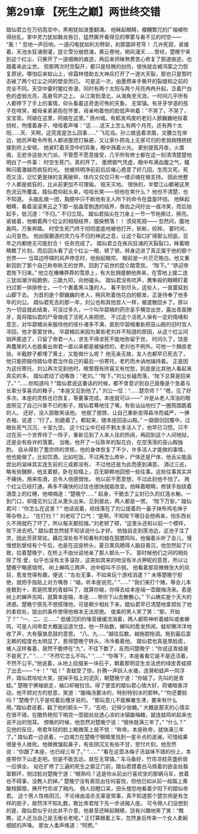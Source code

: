# 第291章 【死生之巅】两世终交错
踏仙君立在万仞高空中，黑袍犹如泼墨翻涌。
他眯起眼睛，襥黼繁冗的广袖被吹得纷乱，掌中灵力犹如磐龙吞日，猛然撕开看得见的寒雾与看不见的时空——
“轰！”
忽地一声巨响，一道闪电犹如利刃劈斩，刹那震碎苍穹！
几许死寂，紧接着，天池水狂涌倒灌，昆仑雪分崩怒涌，黄云卷地，朔风漫天……曾经，楚晚宁来到这个红尘，只撕开了一道细微的痕迹，再后来师昧煞费苦心修复了那道痕迹，也跟着来此尘世。
但那两次时空裂开，都只是轻微的创伤，很快就会被鸿蒙之力恢复原状。哪怕后来蛟山上，徐霜林借助五大神兵打开了一道大天裂，那也只是暂时击破了两个红尘之间的壁垒而已。
可是这一次，由墨燃亲手撕开的裂缝和之前的完全不同。天空中霎时猩红弥漫，同时有两个太阳与两个月亮冉冉升起，泛着尸白色的虚弱光亮，高悬穹庐之上。
从江南到漠北，从海角至天涯。一时间几乎所有人都停下了手上的事情，仰头看着这奇诡可怖的天象。
无常镇。有牙牙学语的孩子在啼哭，被母亲紧紧抱在怀里，母亲吻着他的脸低声哄着：“不哭了，不哭了，宝宝乖，阿娘在这里，阿娘在这里。”
扬州城。有鹤发鸡皮的老妇人颤巍巍地拄着拐杖，佝偻着身子，喑哑着声嗓：“这……这天上怎么有两个月亮，还有两个太阳……天、天啊，这究竟是怎么回事……”
飞花岛。孙三娘竖着浓眉，叉腰立在岸边，她厉声勒令所有人都进屋熄灯躲避，又让家仆把岛上无家可归的老弱病残统统接到府上安顿。
她紧盯着天空中的异象，眼中溅着火光。
更别提孤月夜，火凰阁，无悲寺这些大门派，不管愿不愿意接受，几乎所有修士都在这一刻清清楚楚地明白了一件事：
时空生死门，真的开了。
墨燃御气凭虚，眼中布满血腥之气，瞳眸闪着激越而疯狂的光。
他被师明净前前后后催心惑意了好几回，生而又死，死而又活，记忆更是抹的支离破碎，体内又仅仅只有一缕识魂在做支持。
因此他整个人都是疯狂的，比从前更加不可理喻。
毁天灭地。
很快的，半壁江山都被这黑色流云所覆盖，踏仙君仰起头来，哈哈长笑——但他在笑什么？
他也不清楚，也不知道。
头脑乱做一团，胸臆中只不断地有主人所下的命令在盘旋环绕。
他眯起眼睛，看着滚滚黑云之下那一层晶莹剔透的结界，唇齿之间拧出一痕冷笑，而后抬起手，低沉道：“不归。”
不归立现。
踏仙君指尖在刀身上一节一节地擦过，擦亮。
紧接着，他朝着两个红尘的相阻结界，狠戾劈落！！
须臾死寂——
忽然间，腹地轰鸣，万象奔踏。
时空生死门终于彻彻底底地被他打开，斩断，绞碎。
霎时间，山河变色。
他凶狠霸道的灵力与不归的神武之息，让这个裂口扩得那么彻底，百年之内都绝无可能封合！
任务完成了。
踏仙君立在疾风狂涌的天裂裂口，眯着眼睛瞧了片刻，而后回头看了这个红尘一眼，顿了顿，转身迈进了真正属于他的那个世界——
当耳边呼啸的风声停息时，他抬起眼帘。
眼前是一片茫茫皓白。他又重新回到了那个自己称帝称王的世界。回到了前世的昆仑踏雪宫。
“陛下。”
“恭迎帝君陛下归来。”
他立在榛榛莽莽的雪原上，有大批拥蹙朝他奔来，在雪地上接二连三犹如潮汐般跪倒，三跪九叩，向他磕头。
踏仙君没有吭声，鹰隼般的眼睛盯着扫过那一排排修士，一个个裹着黑斗篷的人。
看不到尽头，这些人，一直蔓延到山脚下去。
为首的是个颤巍巍的老人，朔风吹着他花白的额发，正是侍奉了他多年的刘公。
踏仙君死去的那一年，刘公也和其他宫人一样，被遣散回乡了。原以为一切会就此结束，可没过多久，一个叫华碧楠的药宗圣手横空出世，露出青面獠牙，竟将踏仙君的尸骨做成了活死人来把控。
不过这个活死人保有一定的情绪和意志，对华碧楠派来服侍他的哑仆诸多不满，直到华碧楠重新把巫山殿的旧时宫人寻回，他才善罢甘休。
华碧楠后来因为某些老刘并不知道的原因，从这个红尘间销声匿迹了，只留了帝君一人，求生不得求死不能地弥留于世。
时间久了，饶是再蠢笨的人也能看出帝君一直以来都是被操控的，老刘也不例外。可他一个棘皮老翁，半截脖子都埋了黄土，又能做什么呢？
他无亲无故，友人也都早已死去了，他只能把服侍踏仙帝君当作自己的最后一份寄托，老朽而木讷地操持着。
正是因为这份寄托，刘公再次见到他时，眼里既有欣喜又有忧愁，到底是比其他人看起来真实的多。
踏仙君动了动嘴唇：“老刘。”
“陛下。”刘公长磕而落，“陛下总算是回来了。”
“……你知道吗？”踏仙君说这番话的时候，都不曾意识到自己竟像是个急着与长辈分享喜讯的稚子，“本座又见到他了。”
刘公一怔：“……楚宗师？”
“嗯，见了好多次。本座的灵核也已恢复，等要事完成，本座就可以——”
许是从老人浑浊的眼底照见了自己兴奋不已的影子，踏仙君蓦地住了嘴，有些讪讪地扫了一圈周围跪着的人。
还好，没人胆敢笑话他。
他抿了抿唇，让自己重新变得森冷而威严，一拂衣袖，说道：“行了。别跪着了。都起来，随本座回巫山殿。”
一路御剑回蜀中，过眼处死气沉沉，十室九空。
这个红尘中已经不剩太多活人了，他早已习惯。只不过在另一个世界待了一阵子，重新见到了人来人往的热闹，再回到这个人间地狱，还是会有些许的落寞。
当晚，他开了一坛陈年的梨花白，在空荡荡的巫山殿独酌。
自从得到了墨宗师的灵核，他的身体恢复了不少，许多活人才能做的事情，他也能做了。比如饮酒，比如吃饭。不过再怎么修补，尸体还是尸体，他舌尖能品尝出的滋味其实连生前的三成都没有。
不过他还是为此而感到满意。
酒过三巡，略有些醺醉，他支着额，卧在软榻上，百无聊赖地回想一些往事。这些往事其实并不痛快，用来佐酒，总令人倍感惆怅。
他以前不愿意想，不过此刻他不怕了。
两个红尘已经打通，再多不痛快的过往也很快就能改变。他眯着眼睛，修狭手指绕着酒壶上的红穗，他喃喃道：“楚晚宁……”
起身，干脆去了尘封已久的红莲水榭。一到门口，却撞见刘公正从里头出来。见到彼此，两人都是一愣。
“陛下万安。”
踏仙君问：“你怎么在这里？”
他话说着，视线落在了刘公提着的一篓子抹布鸡毛掸子等杂物上。
“在打扫？”
刘老叹了口气：“是啊，不知陛下哪日会想再来，怕东西长久不用就朽了坏了，所以每天都拾掇。”刘老顿了顿，“这里头还和以前一个模样，陛下进去吧。”
踏仙君忽然就不知该说什么才好。
他独自走到莲池边，这池子注了灵，因此芳菲常驻。藕花深处有不知春秋的蛙在鼓腮鸣叫，他偏着头听了会儿，慢慢想到曾经有个午后，也是在这座桥头，夏日熏风晒得人脑目昏沉，他忽然起了兴致，拉着楚晚宁，在桥上不由分说地亲了那人额头一下。
那时候他们之间的相处除了性·爱，似乎也没有太多温存，这突如其来的吻没有半点狎昵的意思，所以让楚晚宁略感错愕。
树上蝉鸣三两声，池中蛙叫不示弱。
他看着那双微微张大的凤目，愈发觉得有趣，便说：“左右无事，不如来玩个游戏消遣？”
未等楚晚宁拒绝，就把手指贴上对方嘴唇：“嘘。听本座说完。”
“……”
“我们来打个赌，等会儿本座数到十，若是院里的青蛙叫了，就算你输，你得去给本座端一壶酸梅汤来。若是树上的蝉声先鸣，就算本座输，本座……带你下山去散散心。”
下山确实是个天大的诱惑。楚晚宁原先不想搭理他，可是朝夕相处下来，踏仙君早已清楚地拿捏处了他的柔软处，提出的条件使得他根本无法拒绝。
俊美的男人笑了笑：“那，开始了？”
“一、二、三……”
低缓沉炽的嗓音缓缓流淌着，两人都聆神听着蛙叫或者蝉鸣，可是人间帝君大概是运道欠佳，他一开始数，蝉叫的愈发热闹，蛙却懒洋洋地收了声，大有偃旗息鼓的意思。
“八、九……”越往后数，越拖腔拖调。拖到最后耍无赖的程度也太明显了，惹得楚晚宁转头，冷冷看着他。
踏仙君也真是厚脸皮，被人这样看着，居然干脆停在“九”，不往下数了，反而问楚晚宁：“你说这青蛙是不是死了。”
“……”
“不然它怎么不叫。”
“……”
“你等下，本座看看它是不是还活着，不然不公平。”他说着，从地上拾掇来一块石子，朝着那明显生龙活虎的绿皮青蛙掷了出去——
“十！”
“呱！”
青蛙受了惊，扑腾一声跃入水塘，涟漪和蛙声一同浮开，踏仙君哈哈大笑，搓掉手指上的泥灰，朝楚晚宁道：“你输了。先叫的是青蛙。”
楚晚宁拂袖欲走，袖口却被拉住。得了便宜的踏仙君心情大好，荷塘暗香浮动，他不顾对方的怒意，笑道：“酸梅汤要冰的，特别特别冰的那种。”
“你还要脸吗？”楚晚宁几乎是咬着后槽牙说的。
“那玩意儿不能解暑生津，要来有什么用。”踏仙君说着，戳了他的额头一下，“去吧，记得少放糖。”
大概是那天的心情实在很不错，在酷热艳阳下喝完一壶甜丝丝透心凉的冰镇酸梅糖，就连蛙鸣听起来也说不出的悦耳。
傍晚的时候，他忽然对楚晚宁说：“很快就满三年了。”
“什么？”
见他的反应，帝君年轻的脸上略微笼上层不悦：“称帝。本座称帝，就快满三年了。”
踏仙君一边说着，一边竭力在楚晚宁眼睛里找到一星半点的波澜，可惜结果很是令人挫败。他微微皱起鼻子，有些阴沉又有些不甘，思忖片刻，他忽然说：“你跟了本座，也已经三年了。”
“……”
“看在这壶冰梅子汤滋味不错的份上，本座带你下山走走吧。但是不能去远，就在无常镇。”
车马备好，竹帘凉枕茶盏折扇一应俱全。
站在扩修了三遍的死生之巅正门前，踏仙君摸着白马佩着的嵌金丝翡翠额环，侧过脸对楚晚宁道：“眼熟吗？这是你从前出行喜欢坐的那辆马车，放着也不碍事，没教人扔掉。”
楚晚宁没有表现出任何喜悦，但他已如从前一般踏上黄酸枝脚蹬，拂开竹帘进了厢内。
佣人目瞪口呆，扭头惶恐地看着夕阳下的踏仙帝君。
这个男人性格阴沉，不论缘由滥杀无辜是常事，真不知道那个楚宗师是有怎样的胆子，居然浑不知礼数，敢比帝君陛下先一步进厢入座。
可令佣人们没想到的是，踏仙君似乎对此并不介意，他甚至还眯起眼睛，饶有兴趣地笑了笑：“瞧瞧，这人还当自己是玉衡长老呢。”
正打算跟着上车，忽然身后传来一个女人柔婉细腻的声嗓。
那女人柔声唤道：“阿燃。”
